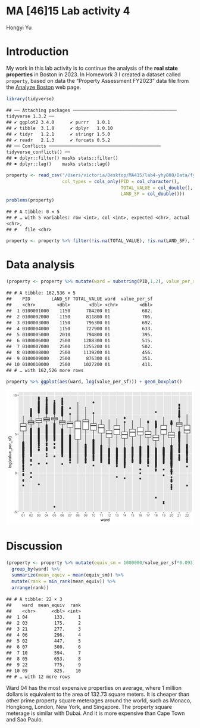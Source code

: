 MA \[46\]15 Lab activity 4
================
Hongyi Yu

# Introduction

My work in this lab activity is to continue the analysis of the **real
state properties** in Boston in 2023. In Homework 3 I created a dataset
called `property`, based on data the “Property Assessment FY2023” data
file from the [Analyze
Boston](https://data.boston.gov/dataset/property-assessment) web page.

``` r
library(tidyverse)
```

    ## ── Attaching packages ─────────────────────────────────────── tidyverse 1.3.2 ──
    ## ✔ ggplot2 3.4.0      ✔ purrr   1.0.1 
    ## ✔ tibble  3.1.8      ✔ dplyr   1.0.10
    ## ✔ tidyr   1.2.1      ✔ stringr 1.5.0 
    ## ✔ readr   2.1.3      ✔ forcats 0.5.2 
    ## ── Conflicts ────────────────────────────────────────── tidyverse_conflicts() ──
    ## ✖ dplyr::filter() masks stats::filter()
    ## ✖ dplyr::lag()    masks stats::lag()

``` r
property <- read_csv("/Users/victoria/Desktop/MA415/lab4-yhy808/Data/fy2023-property-assessment-data.csv",
                     col_types = cols_only(PID = col_character(),
                                           TOTAL_VALUE = col_double(),
                                           LAND_SF = col_double()))
problems(property)
```

    ## # A tibble: 0 × 5
    ## # … with 5 variables: row <int>, col <int>, expected <chr>, actual <chr>,
    ## #   file <chr>

``` r
property <- property %>% filter(!is.na(TOTAL_VALUE), !is.na(LAND_SF), TOTAL_VALUE > 0, LAND_SF > 0)
```

# Data analysis

``` r
(property <- property %>% mutate(ward = substring(PID,1,2), value_per_sf = TOTAL_VALUE/LAND_SF))
```

    ## # A tibble: 162,536 × 5
    ##    PID        LAND_SF TOTAL_VALUE ward  value_per_sf
    ##    <chr>        <dbl>       <dbl> <chr>        <dbl>
    ##  1 0100001000    1150      784200 01            682.
    ##  2 0100002000    1150      811800 01            706.
    ##  3 0100003000    1150      796300 01            692.
    ##  4 0100004000    1150      727900 01            633.
    ##  5 0100005000    2010      794800 01            395.
    ##  6 0100006000    2500     1288300 01            515.
    ##  7 0100007000    2500     1255200 01            502.
    ##  8 0100008000    2500     1139200 01            456.
    ##  9 0100009000    2500      876300 01            351.
    ## 10 0100010000    2500     1027200 01            411.
    ## # … with 162,526 more rows

``` r
property %>% ggplot(aes(ward, log(value_per_sf))) + geom_boxplot()
```

![](lab4-report_files/figure-gfm/a1-1.png)<!-- -->

# Discussion

``` r
(property <- property %>% mutate(equiv_sm = 1000000/value_per_sf*0.093) %>%
  group_by(ward) %>%
  summarize(mean_equiv = mean(equiv_sm)) %>%
  mutate(rank = min_rank(mean_equiv)) %>%
  arrange(rank))
```

    ## # A tibble: 22 × 3
    ##    ward  mean_equiv  rank
    ##    <chr>      <dbl> <int>
    ##  1 04          133.     1
    ##  2 03          175.     2
    ##  3 21          277.     3
    ##  4 06          296.     4
    ##  5 02          447.     5
    ##  6 07          500.     6
    ##  7 10          594.     7
    ##  8 05          653.     8
    ##  9 22          775.     9
    ## 10 09          825.    10
    ## # … with 12 more rows

Ward 04 has the most expensive properties on average, where 1 million
dollars is equivalent to the area of 132.73 square meters. It is cheaper
than other prime property square meterages around the world, such as
Monaco, Hongkong, London, New York, and Singapore. The property square
meterage is similar with Dubai. And it is more expensive than Cape Town
and Sao Paulo.
